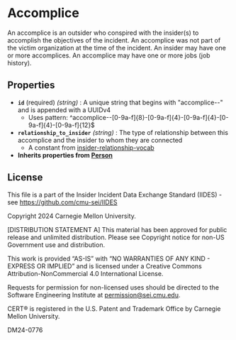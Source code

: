 # Accomplice

An accomplice is an outsider who conspired with the insider(s) to accomplish the objectives of the incident. An accomplice was not part of the victim organization at the time of the incident. An insider may have one or more accomplices. An accomplice may have one or more jobs (job history).

## Properties

- **`id`** (required) *(string)* : A unique string that begins with "accomplice--" and is appended with a UUIDv4
  - Uses pattern: ^accomplice--[0-9a-f]{8}-[0-9a-f]{4}-[0-9a-f]{4}-[0-9a-f]{4}-[0-9a-f]{12}$
- **`relationship_to_insider`** *(string)* : The type of relationship between this accomplice and the insider to whom they are connected
	- A constant from [insider-relationship-vocab](../common/insider-relationship-vocab.md)
- **Inherits properties from [Person](person)**

## License
This file is a part of the Insider Incident Data Exchange Standard (IIDES) - see https://github.com/cmu-sei/IIDES

Copyright 2024 Carnegie Mellon University.

[DISTRIBUTION STATEMENT A] This material has been approved for public release and unlimited distribution.  Please see Copyright notice for non-US Government use and distribution.

This work is provided “AS-IS” with “NO WARRANTIES OF ANY KIND - EXPRESS OR IMPLIED” and is licensed under a Creative Commons Attribution-NonCommercial 4.0 International License.

Requests for permission for non-licensed uses should be directed to the Software Engineering Institute at permission@sei.cmu.edu.

CERT® is registered in the U.S. Patent and Trademark Office by Carnegie Mellon University.

DM24-0776
